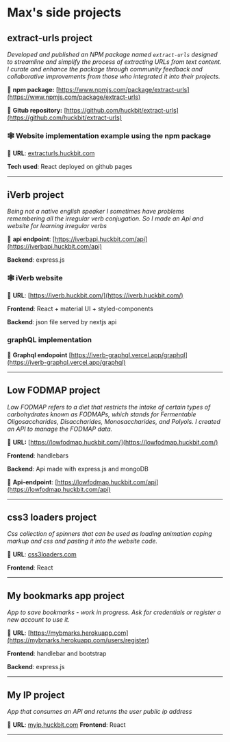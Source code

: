 # Max's side projects

## extract-urls project

_Developed and published an NPM package named `extract-urls` designed to streamline and simplify the process of extracting URLs from text content. I curate and enhance the package through community feedback and collaborative improvements from those who integrated it into their projects._

🔗 **npm package:** [https://www.npmjs.com/package/extract-urls](https://www.npmjs.com/package/extract-urls) 

🔗 **Gitub repository:** [https://github.com/huckbit/extract-urls](https://github.com/huckbit/extract-urls)

### 🕸️ Website implementation example using the npm package

🔗 **URL**: [extracturls.huckbit.com](https://extracturls.huckbit.com/)

**Tech used**: React deployed on github pages

---
## iVerb project

_Being not a native english speaker I sometimes have problems remembering all the irregular verb conjugation. So I made an Api and website for learning irregular verbs_

🔗 **api endpoint**: [https://iverbapi.huckbit.com/api](https://iverbapi.huckbit.com/api) 

**Backend**: express.js

###  🕸️ iVerb website 

🔗  **URL**: [https://iverb.huckbit.com/](https://iverb.huckbit.com/)

**Frontend**: React + material UI + styled-components

**Backend**: json file served by nextjs api


### graphQL implementation

🔗  **Graphql endopoint** [https://iverb-graphql.vercel.app/graphql](https://iverb-graphql.vercel.app/graphql)

---

## Low FODMAP project

_Low FODMAP refers to a diet that restricts the intake of certain types of carbohydrates known as FODMAPs, which stands for Fermentable Oligosaccharides, Disaccharides, Monosaccharides, and Polyols. I created an API to manage the FODMAP data._

🔗  **URL:** [https://lowfodmap.huckbit.com/](https://lowfodmap.huckbit.com/)

**Frontend**: handlebars

**Backend**: Api made with express.js and mongoDB

🔗  **Api-endpoint**: [https://lowfodmap.huckbit.com/api](https://lowfodmap.huckbit.com/api)

---


## css3 loaders project

_Css collection of spinners that can be used as loading animation coping markup and css and pasting it into the website code._

🔗  **URL**: [css3loaders.com](https://css3loaders.com/)

**Frontend**: React

---

## My bookmarks app project

_App to save bookmarks - work in progress. Ask for credentials or register a new account to use it._

🔗  **URL**: [https://mybmarks.herokuapp.com](https://mybmarks.herokuapp.com/users/register)

**Frontend**: handlebar and bootstrap

**Backend**: express.js

---

## My IP project

_App that consumes an API and returns the user public ip address_

🔗  **URL**: [myip.huckbit.com](https://myip.huckbit.com/)
**Frontend**: React

---
